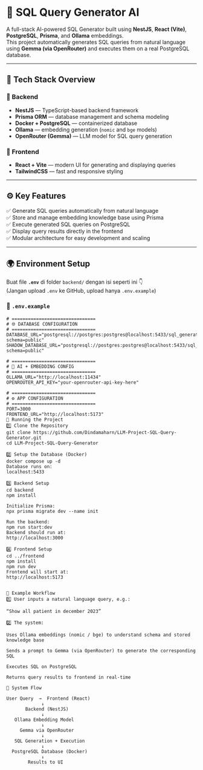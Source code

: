 # 🧩 SQL Query Generator AI

A full-stack AI-powered SQL Generator built using **NestJS**, **React (Vite)**, **PostgreSQL**, **Prisma**, and **Ollama** embeddings.  
This project automatically generates SQL queries from natural language using **Gemma (via OpenRouter)** and executes them on a real PostgreSQL database.

---

## 🚀 Tech Stack Overview

### 🔹 Backend
- **NestJS** — TypeScript-based backend framework  
- **Prisma ORM** — database management and schema modeling  
- **Docker + PostgreSQL** — containerized database  
- **Ollama** — embedding generation (`nomic` and `bge` models)  
- **OpenRouter (Gemma)** — LLM model for SQL query generation  

### 🔹 Frontend
- **React + Vite** — modern UI for generating and displaying queries  
- **TailwindCSS** — fast and responsive styling  

---

## ⚙️ Key Features
✅ Generate SQL queries automatically from natural language  
✅ Store and manage embedding knowledge base using Prisma  
✅ Execute generated SQL queries on PostgreSQL  
✅ Display query results directly in the frontend  
✅ Modular architecture for easy development and scaling  

---


## 🌍 Environment Setup

Buat file **`.env`** di folder `backend/` dengan isi seperti ini 👇  
(Jangan upload `.env` ke GitHub, upload hanya `.env.example`)

### 🔸 `.env.example`
```env
# ===============================
# 🌐 DATABASE CONFIGURATION
# ===============================
DATABASE_URL="postgresql://postgres:postgres@localhost:5433/sql_generator_ai?schema=public"
SHADOW_DATABASE_URL="postgresql://postgres:postgres@localhost:5433/sql_generator_ai_shadow?schema=public"

# ===============================
# 🧠 AI + EMBEDDING CONFIG
# ===============================
OLLAMA_URL="http://localhost:11434"
OPENROUTER_API_KEY="your-openrouter-api-key-here"

# ===============================
# ⚙️ APP CONFIGURATION
# ===============================
PORT=3000
FRONTEND_URL="http://localhost:5173"
🐳 Running the Project
1️⃣ Clone the Repository
git clone https://github.com/Dindamaharn/LLM-Project-SQL-Query-Generator.git
cd LLM-Project-SQL-Query-Generator

2️⃣ Setup the Database (Docker)
docker compose up -d
Database runs on:
localhost:5433

3️⃣ Backend Setup
cd backend
npm install

Initialize Prisma:
npx prisma migrate dev --name init

Run the backend:
npm run start:dev
Backend should run at:
http://localhost:3000

4️⃣ Frontend Setup
cd ../frontend
npm install
npm run dev
Frontend will start at:
http://localhost:5173


🧩 Example Workflow
1️⃣ User inputs a natural language query, e.g.:

“Show all patient in december 2023”

2️⃣ The system:

Uses Ollama embeddings (nomic / bge) to understand schema and stored knowledge base

Sends a prompt to Gemma (via OpenRouter) to generate the corresponding SQL

Executes SQL on PostgreSQL

Returns query results to frontend in real-time

🧠 System Flow

User Query  →  Frontend (React)
             ↓
       Backend (NestJS)
             ↓
   Ollama Embedding Model
             ↓
     Gemma via OpenRouter
             ↓
   SQL Generation + Execution
             ↓
  PostgreSQL Database (Docker)
             ↓
        Results to UI